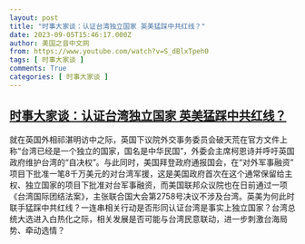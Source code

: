 ```yaml
---
layout: post
title: "时事大家谈：认证台湾独立国家 英美猛踩中共红线？"
date: 2023-09-05T15:46:17.000Z
author: 美国之音中文网
from: https://www.youtube.com/watch?v=S_dBlxTpeh0
tags: [ 时事大家谈 ]
comments: True
categories: [ 时事大家谈 ]
---
```

<!--1693928777000-->
[时事大家谈：认证台湾独立国家 英美猛踩中共红线？](https://www.youtube.com/watch?v=S_dBlxTpeh0)
------

<div>
就在英国外相祁湛明访中之际，英国下议院外交事务委员会破天荒在官方文件上称“台湾已经是一个独立的国家，国名是中华民国”，外委会主席柯恩诗并呼吁英国政府维护台湾的“自决权”。与此同时，美国拜登政府通报国会，在“对外军事融资” 项目下批准一笔8千万美元的对台湾军援，这是美国政府首次在这个通常保留给主权、独立国家的项目下批准对台军事融资，而美国联邦众议院也在日前通过一项《台湾国际团结法案》，主张联合国大会第2758号决议不涉及台湾。英美为何此时联手猛踩中共红线？一连串相关行动是否形同认证台湾是事实上独立国家？台湾总统大选进入白热化之际，相关发展是否可能与台湾民意联动，进一步刺激台海局势、牵动选情？
</div>
